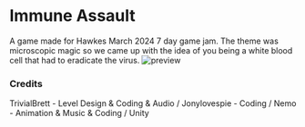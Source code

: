 # Immune Assault
A game made for Hawkes March 2024 7 day game jam. The theme was microscopic magic so we came up with the idea of you being a white blood cell that had to eradicate the virus. 
![preview](https://github.com/Jonyboylovespie/Virus-Game/assets/108207472/83f24b32-7d8a-494e-9d95-95f16d17d59c)

### Credits
TrivialBrett - Level Design & Coding & Audio / Jonylovespie - Coding / Nemo - Animation & Music & Coding / Unity
